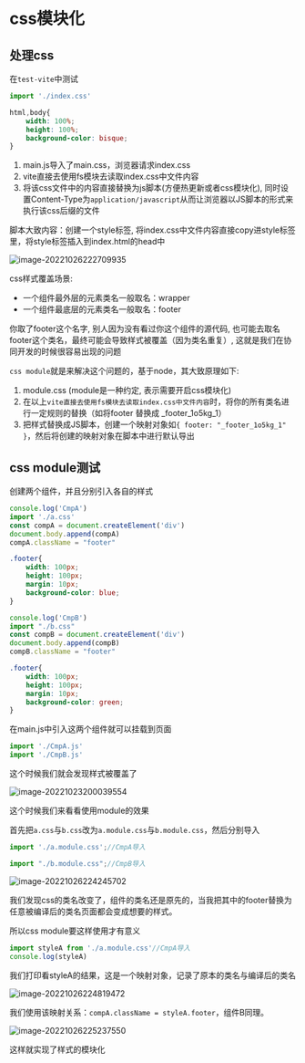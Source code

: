 # css模块化

## 处理css

在`test-vite`中测试

```js title="main.js"
import './index.css'
```

```css title="index.css"
html,body{
    width: 100%;
    height: 100%;
    background-color: bisque;
}
```

1. main.js导入了main.css，浏览器请求index.css
2. vite直接去使用fs模块去读取index.css中文件内容
3. 将该css文件中的内容直接替换为js脚本(方便热更新或者css模块化), 同时设置Content-Type为`application/javascript`从而让浏览器以JS脚本的形式来执行该css后缀的文件

脚本大致内容：创建一个style标签, 将index.css中文件内容直接copy进style标签里，将style标签插入到index.html的head中

![image-20221026222709935](https://blog-guiyexing.oss-cn-qingdao.aliyuncs.com/blogImg/202210262227959.png!blog.guiyexing)

css样式覆盖场景:

- 一个组件最外层的元素类名一般取名：wrapper
- 一个组件最底层的元素类名一般取名：footer

你取了footer这个名字, 别人因为没有看过你这个组件的源代码, 也可能去取名footer这个类名，最终可能会导致样式被覆盖（因为类名重复）, 这就是我们在协同开发的时候很容易出现的问题

`css module`就是来解决这个问题的，基于node，其大致原理如下:

1. module.css (module是一种约定, 表示需要开启css模块化)
2. 在以上`vite直接去使用fs模块去读取index.css中文件内容`时，将你的所有类名进行一定规则的替换（如将footer 替换成 _footer_1o5kg_1）
3. 把样式替换成JS脚本，创建一个映射对象如`{ footer: "_footer_1o5kg_1" }`，然后将创建的映射对象在脚本中进行默认导出

## css module测试

创建两个组件，并且分别引入各自的样式

```js title="CmpA.js"
console.log('CmpA')
import './a.css'
const compA = document.createElement('div')
document.body.append(compA)
compA.className = "footer"
```

```css title="a.css"
.footer{
    width: 100px;
    height: 100px;
    margin: 10px;
    background-color: blue;
}
```

```js title="CmpB.js"
console.log('CmpB')
import "./b.css"
const compB = document.createElement('div')
document.body.append(compB)
compB.className = "footer"
```

```css title="b.css"
.footer{
    width: 100px;
    height: 100px;
    margin: 10px;
    background-color: green;
}
```

在main.js中引入这两个组件就可以挂载到页面

```js
import './CmpA.js'
import './CmpB.js'
```

这个时候我们就会发现样式被覆盖了

![image-20221023200039554](https://blog-guiyexing.oss-cn-qingdao.aliyuncs.com/blogImg/202210232000601.png!blog.guiyexing)

这个时候我们来看看使用module的效果

首先把`a.css`与`b.css`改为`a.module.css`与`b.module.css`，然后分别导入

```js
import './a.module.css';//CmpA导入

import "./b.module.css";//CmpB导入
```

![image-20221026224245702](https://blog-guiyexing.oss-cn-qingdao.aliyuncs.com/blogImg/202210262242746.png!blog.guiyexing)

我们发现css的类名改变了，组件的类名还是原先的，当我把其中的footer替换为任意被编译后的类名页面都会变成想要的样式。

所以css module要这样使用才有意义

```js
import styleA from './a.module.css'//CmpA导入
console.log(styleA)
```

我们打印看styleA的结果，这是一个映射对象，记录了原本的类名与编译后的类名

![image-20221026224819472](https://blog-guiyexing.oss-cn-qingdao.aliyuncs.com/blogImg/202210262248513.png!blog.guiyexing)

我们使用该映射关系：`compA.className = styleA.footer`，组件B同理。

![image-20221026225237550](https://blog-guiyexing.oss-cn-qingdao.aliyuncs.com/blogImg/202210262252588.png!blog.guiyexing)

这样就实现了样式的模块化